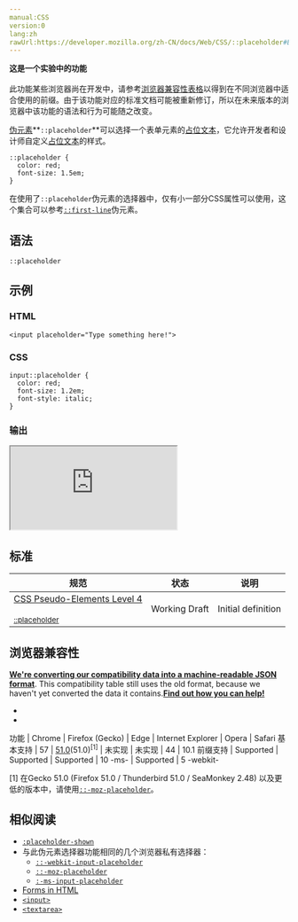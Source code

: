 ```yaml
---
manual:CSS
version:0
lang:zh
rawUrl:https://developer.mozilla.org/zh-CN/docs/Web/CSS/::placeholder#Browser_compatibility
---
```






**这是一个实验中的功能**<br></br>此功能某些浏览器尚在开发中，请参考[浏览器兼容性表格](%31628 "")以得到在不同浏览器中适合使用的前缀。由于该功能对应的标准文档可能被重新修订，所以在未来版本的浏览器中该功能的语法和行为可能随之改变。





[伪元素](%3563 "")**`::placeholder`**可以选择一个表单元素的[占位文本](%31629 "")，它允许开发者和设计师自定义[占位文本](%31629 "")的样式。


```
::placeholder {
  color: red;
  font-size: 1.5em;
}
```


在使用了`::placeholder`伪元素的选择器中，仅有小一部分CSS属性可以使用，这个集合可以参考[`::first-line`](%27930 "::first-line CSS pseudo-element （CSS伪元素）在某 block-level element （块级元素）的第一行应用样式。第一行的长度取决于很多因素，包括元素宽度，文档宽度和文本的文字大小。")伪元素。


## 语法<a name="语法"></a>

```
::placeholder
```





## 示例<a name="示例"></a>

### HTML<a name="HTML"></a>

```
<input placeholder="Type something here!">
```

### CSS<a name="CSS"></a>

```
input::placeholder {
  color: red;
  font-size: 1.2em;
  font-style: italic;
}
```

### 输出<a name="输出"></a>


<iframe src='https://mdn.mozillademos.org/zh-CN/docs/Web/CSS/::placeholder$samples/Example?revision=1382605' width='null' height='null'></iframe>






## 标准<a name="标准"></a>

规范 | 状态 | 说明 
 ---  |  ---  |  ---  | 
[CSS Pseudo-Elements Level 4<br></br><small>::placeholder</small>](%31630 "") | Working Draft | Initial definition 


## 浏览器兼容性<a name="浏览器兼容性"></a>


**[We&#39;re converting our compatibility data into a machine-readable JSON format](%3344 "")**. This compatibility table still uses the old format, because we haven&#39;t yet converted the data it contains.**[Find out how you can help!](%3392 "")**


* 
* 

功能 | Chrome | Firefox (Gecko) | Edge | Internet Explorer | Opera | Safari 
基本支持 | 57 | [51.0](%17564 "Released on 2017-01-24.")(51.0)<sup>[1]</sup> | 未实现 | 未实现 | 44 | 10.1 
前缀支持 | Supported | Supported | Supported | 10 -ms- | Supported | 5 -webkit- 





[1] 在Gecko 51.0 (Firefox 51.0 / Thunderbird 51.0 / SeaMonkey 2.48) 以及更低的版本中，请使用[`::-moz-placeholder`](%31631 "::-moz-placeholder 伪元素控制元素所显示的文字占位符.它允许开发者/设计师改变文字占位符的样式.默认的文字占位符为浅灰色,当你的表单背景色为类似的颜色时它可能效果并不是很明显,那么你就可以使用这个伪类来改变文字占位符的颜色.")。


## 相似阅读<a name="相似阅读"></a>

* [`:placeholder-shown`](%31632 ":placeholder-shown CSS 伪类 在 <input> 或 <textarea> 元素显示 placeholder text 时生效.")
* 与此伪元素选择器功能相同的几个浏览器私有选择器：
	* [`::-webkit-input-placeholder`](%31633 "此页面仍未被本地化, 期待您的翻译!")
	* [`::-moz-placeholder`](%31631 "::-moz-placeholder 伪元素控制元素所显示的文字占位符.它允许开发者/设计师改变文字占位符的样式.默认的文字占位符为浅灰色,当你的表单背景色为类似的颜色时它可能效果并不是很明显,那么你就可以使用这个伪类来改变文字占位符的颜色.")
	* [`:-ms-input-placeholder`](%31634 "此页面仍未被本地化, 期待您的翻译!")
* [Forms in HTML](%31635 "")
* [`<input>`](%394 "HTML <input> 元素用于为基于Web的表单创建交互式控件，以便接受来自用户的数据。")
* [`<textarea>`](%13500 "HTML <textarea> 元素表示一个多行纯文本编辑控件。")



